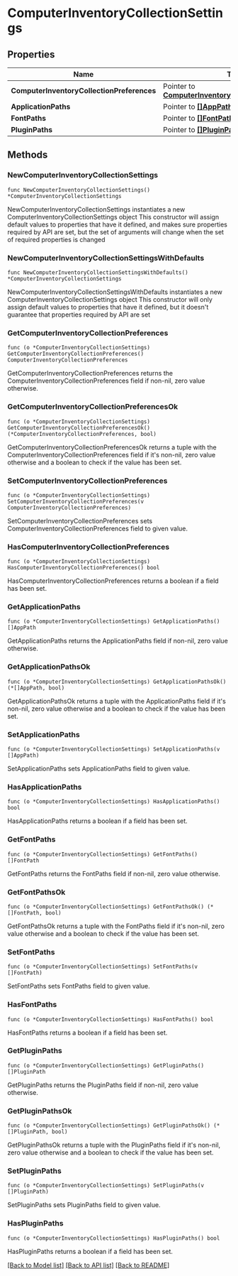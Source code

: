 # ComputerInventoryCollectionSettings

## Properties

Name | Type | Description | Notes
------------ | ------------- | ------------- | -------------
**ComputerInventoryCollectionPreferences** | Pointer to [**ComputerInventoryCollectionPreferences**](ComputerInventoryCollectionPreferences.md) |  | [optional] 
**ApplicationPaths** | Pointer to [**[]AppPath**](AppPath.md) |  | [optional] 
**FontPaths** | Pointer to [**[]FontPath**](FontPath.md) |  | [optional] 
**PluginPaths** | Pointer to [**[]PluginPath**](PluginPath.md) |  | [optional] 

## Methods

### NewComputerInventoryCollectionSettings

`func NewComputerInventoryCollectionSettings() *ComputerInventoryCollectionSettings`

NewComputerInventoryCollectionSettings instantiates a new ComputerInventoryCollectionSettings object
This constructor will assign default values to properties that have it defined,
and makes sure properties required by API are set, but the set of arguments
will change when the set of required properties is changed

### NewComputerInventoryCollectionSettingsWithDefaults

`func NewComputerInventoryCollectionSettingsWithDefaults() *ComputerInventoryCollectionSettings`

NewComputerInventoryCollectionSettingsWithDefaults instantiates a new ComputerInventoryCollectionSettings object
This constructor will only assign default values to properties that have it defined,
but it doesn't guarantee that properties required by API are set

### GetComputerInventoryCollectionPreferences

`func (o *ComputerInventoryCollectionSettings) GetComputerInventoryCollectionPreferences() ComputerInventoryCollectionPreferences`

GetComputerInventoryCollectionPreferences returns the ComputerInventoryCollectionPreferences field if non-nil, zero value otherwise.

### GetComputerInventoryCollectionPreferencesOk

`func (o *ComputerInventoryCollectionSettings) GetComputerInventoryCollectionPreferencesOk() (*ComputerInventoryCollectionPreferences, bool)`

GetComputerInventoryCollectionPreferencesOk returns a tuple with the ComputerInventoryCollectionPreferences field if it's non-nil, zero value otherwise
and a boolean to check if the value has been set.

### SetComputerInventoryCollectionPreferences

`func (o *ComputerInventoryCollectionSettings) SetComputerInventoryCollectionPreferences(v ComputerInventoryCollectionPreferences)`

SetComputerInventoryCollectionPreferences sets ComputerInventoryCollectionPreferences field to given value.

### HasComputerInventoryCollectionPreferences

`func (o *ComputerInventoryCollectionSettings) HasComputerInventoryCollectionPreferences() bool`

HasComputerInventoryCollectionPreferences returns a boolean if a field has been set.

### GetApplicationPaths

`func (o *ComputerInventoryCollectionSettings) GetApplicationPaths() []AppPath`

GetApplicationPaths returns the ApplicationPaths field if non-nil, zero value otherwise.

### GetApplicationPathsOk

`func (o *ComputerInventoryCollectionSettings) GetApplicationPathsOk() (*[]AppPath, bool)`

GetApplicationPathsOk returns a tuple with the ApplicationPaths field if it's non-nil, zero value otherwise
and a boolean to check if the value has been set.

### SetApplicationPaths

`func (o *ComputerInventoryCollectionSettings) SetApplicationPaths(v []AppPath)`

SetApplicationPaths sets ApplicationPaths field to given value.

### HasApplicationPaths

`func (o *ComputerInventoryCollectionSettings) HasApplicationPaths() bool`

HasApplicationPaths returns a boolean if a field has been set.

### GetFontPaths

`func (o *ComputerInventoryCollectionSettings) GetFontPaths() []FontPath`

GetFontPaths returns the FontPaths field if non-nil, zero value otherwise.

### GetFontPathsOk

`func (o *ComputerInventoryCollectionSettings) GetFontPathsOk() (*[]FontPath, bool)`

GetFontPathsOk returns a tuple with the FontPaths field if it's non-nil, zero value otherwise
and a boolean to check if the value has been set.

### SetFontPaths

`func (o *ComputerInventoryCollectionSettings) SetFontPaths(v []FontPath)`

SetFontPaths sets FontPaths field to given value.

### HasFontPaths

`func (o *ComputerInventoryCollectionSettings) HasFontPaths() bool`

HasFontPaths returns a boolean if a field has been set.

### GetPluginPaths

`func (o *ComputerInventoryCollectionSettings) GetPluginPaths() []PluginPath`

GetPluginPaths returns the PluginPaths field if non-nil, zero value otherwise.

### GetPluginPathsOk

`func (o *ComputerInventoryCollectionSettings) GetPluginPathsOk() (*[]PluginPath, bool)`

GetPluginPathsOk returns a tuple with the PluginPaths field if it's non-nil, zero value otherwise
and a boolean to check if the value has been set.

### SetPluginPaths

`func (o *ComputerInventoryCollectionSettings) SetPluginPaths(v []PluginPath)`

SetPluginPaths sets PluginPaths field to given value.

### HasPluginPaths

`func (o *ComputerInventoryCollectionSettings) HasPluginPaths() bool`

HasPluginPaths returns a boolean if a field has been set.


[[Back to Model list]](../README.md#documentation-for-models) [[Back to API list]](../README.md#documentation-for-api-endpoints) [[Back to README]](../README.md)


